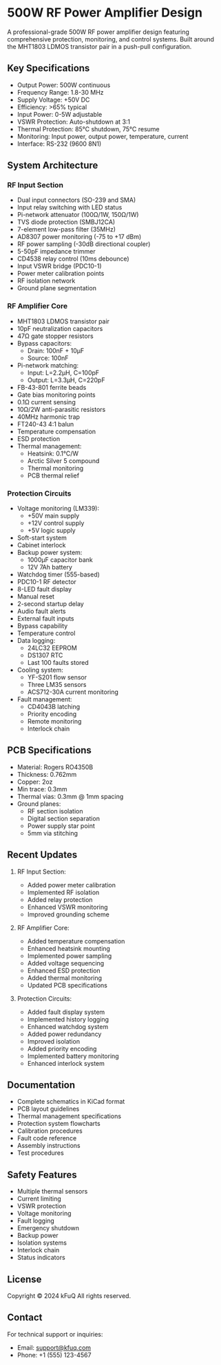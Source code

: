 # 500W RF Power Amplifier Design

A professional-grade 500W RF power amplifier design featuring comprehensive protection, monitoring, and control systems. Built around the MHT1803 LDMOS transistor pair in a push-pull configuration.

## Key Specifications

- Output Power: 500W continuous
- Frequency Range: 1.8-30 MHz
- Supply Voltage: +50V DC
- Efficiency: >65% typical
- Input Power: 0-5W adjustable
- VSWR Protection: Auto-shutdown at 3:1
- Thermal Protection: 85°C shutdown, 75°C resume
- Monitoring: Input power, output power, temperature, current
- Interface: RS-232 (9600 8N1)

## System Architecture

### RF Input Section
- Dual input connectors (SO-239 and SMA)
- Input relay switching with LED status
- Pi-network attenuator (100Ω/1W, 150Ω/1W)
- TVS diode protection (SMBJ12CA)
- 7-element low-pass filter (35MHz)
- AD8307 power monitoring (-75 to +17 dBm)
- RF power sampling (-30dB directional coupler)
- 5-50pF impedance trimmer
- CD4538 relay control (10ms debounce)
- Input VSWR bridge (PDC10-1)
- Power meter calibration points
- RF isolation network
- Ground plane segmentation

### RF Amplifier Core
- MHT1803 LDMOS transistor pair
- 10pF neutralization capacitors
- 47Ω gate stopper resistors
- Bypass capacitors:
  - Drain: 100nF + 10µF
  - Source: 100nF
- Pi-network matching:
  - Input: L=2.2µH, C=100pF
  - Output: L=3.3µH, C=220pF
- FB-43-801 ferrite beads
- Gate bias monitoring points
- 0.1Ω current sensing
- 10Ω/2W anti-parasitic resistors
- 40MHz harmonic trap
- FT240-43 4:1 balun
- Temperature compensation
- ESD protection
- Thermal management:
  - Heatsink: 0.1°C/W
  - Arctic Silver 5 compound
  - Thermal monitoring
  - PCB thermal relief

### Protection Circuits
- Voltage monitoring (LM339):
  - +50V main supply
  - +12V control supply
  - +5V logic supply
- Soft-start system
- Cabinet interlock
- Backup power system:
  - 1000µF capacitor bank
  - 12V 7Ah battery
- Watchdog timer (555-based)
- PDC10-1 RF detector
- 8-LED fault display
- Manual reset
- 2-second startup delay
- Audio fault alerts
- External fault inputs
- Bypass capability
- Temperature control
- Data logging:
  - 24LC32 EEPROM
  - DS1307 RTC
  - Last 100 faults stored
- Cooling system:
  - YF-S201 flow sensor
  - Three LM35 sensors
  - ACS712-30A current monitoring
- Fault management:
  - CD4043B latching
  - Priority encoding
  - Remote monitoring
  - Interlock chain

## PCB Specifications
- Material: Rogers RO4350B
- Thickness: 0.762mm
- Copper: 2oz
- Min trace: 0.3mm
- Thermal vias: 0.3mm @ 1mm spacing
- Ground planes:
  - RF section isolation
  - Digital section separation
  - Power supply star point
  - 5mm via stitching

## Recent Updates
1. RF Input Section:
   - Added power meter calibration
   - Implemented RF isolation
   - Added relay protection
   - Enhanced VSWR monitoring
   - Improved grounding scheme

2. RF Amplifier Core:
   - Added temperature compensation
   - Enhanced heatsink mounting
   - Implemented power sampling
   - Added voltage sequencing
   - Enhanced ESD protection
   - Added thermal monitoring
   - Updated PCB specifications

3. Protection Circuits:
   - Added fault display system
   - Implemented history logging
   - Enhanced watchdog system
   - Added power redundancy
   - Improved isolation
   - Added priority encoding
   - Implemented battery monitoring
   - Enhanced interlock system

## Documentation
- Complete schematics in KiCad format
- PCB layout guidelines
- Thermal management specifications
- Protection system flowcharts
- Calibration procedures
- Fault code reference
- Assembly instructions
- Test procedures

## Safety Features
- Multiple thermal sensors
- Current limiting
- VSWR protection
- Voltage monitoring
- Fault logging
- Emergency shutdown
- Backup power
- Isolation systems
- Interlock chain
- Status indicators

## License
Copyright © 2024 kFuQ
All rights reserved.

## Contact
For technical support or inquiries:
- Email: support@kfuq.com
- Phone: +1 (555) 123-4567
